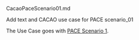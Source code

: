 CacaoPaceScenario01.md

Add text and CACAO use case for PACE scenario_01

The Use Case goes with
[PACE Scenario 1](../../By_Example/Scenario_01.md).

